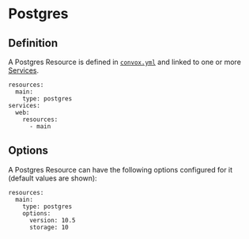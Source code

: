 # Postgres

## Definition

A Postgres Resource is defined in [`convox.yml`](../../../../configuration/convox-yml.md) and linked to one or more [Services](../service.md).

    resources:
      main:
        type: postgres
    services:
      web:
        resources:
          - main

## Options

A Postgres Resource can have the following options configured for it (default values are shown):

    resources:
      main:
        type: postgres
        options:
          version: 10.5
          storage: 10
